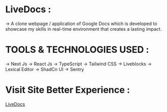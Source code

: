 # LiveDocs : 
  -> A clone webpage / application of Google Docs which is developed
     to showcase my skills in real-time environment that creates a lasting impact.

# TOOLS & TECHNOLOGIES USED : 
  -> Next Js
  -> React Js
  -> TypeScript
  -> Tailwind CSS
  -> Liveblocks
  -> Lexical Editor
  -> ShadCn UI
  -> Sentry

# Visit Site Better Experience : 
[LiveDocs](https://live-docs-psi-nine.vercel.app/sign-in)
